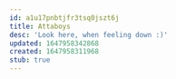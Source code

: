 ```yaml
---
id: a1u17pnbtjfr3tsq0jszt6j
title: Attaboys
desc: 'Look here, when feeling down :)'
updated: 1647958342868
created: 1647958311968
stub: true
---
```


